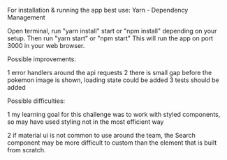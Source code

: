 For installation & running the app best use: Yarn - Dependency Management

Open terminal, run "yarn install" start or "npm install" depending on your setup. Then run "yarn start" or "npm start" This will run the app on port 3000 in your web browser.

Possible improvements:

1 error handlers around the api requests
2 there is small gap before the pokemon image is shown, loading state could be added
3 tests should be added

Possible difficulties:

1  my learning goal for this challenge was to work with styled components, so may have used styling not in the most efficient way

2 if material ui is not common to use around the team, the Search component may be more difficult to custom than the element that is built from scratch. 
